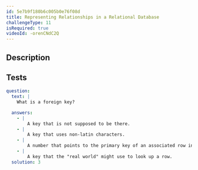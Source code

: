 ```yaml
---
id: 5e7b9f180b6c005b0e76f08d
title: Representing Relationships in a Relational Database
challengeType: 11
isRequired: true
videoId: -orenCNdC2Q
---
```


## Description
<section id='description'>

</section>

## Tests
<section id='tests'>

```yml
question:
  text: |
    What is a foreign key?

  answers:
    - |
        A key that is not supposed to be there.
    - |
        A key that uses non-latin characters.
    - |
        A number that points to the primary key of an associated row in a different table.
    - |
        A key that the "real world" might use to look up a row.
  solution: 3
```

</section>
